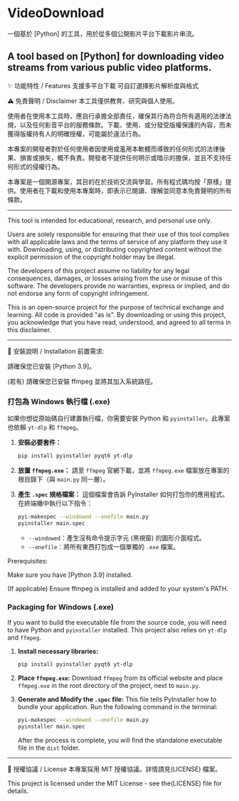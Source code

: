 # VideoDownload
一個基於 [Python] 的工具，用於從多個公開影片平台下載影片串流。

A tool based on [Python] for downloading video streams from various public video platforms.
-----------------------------------------------------------------------------------------------------------------------------

✨ 功能特性 / Features
支援多平台下載
可自訂選擇影片解析度與格式

⚠️ 免責聲明 / Disclaimer
本工具僅供教育、研究與個人使用。

使用者在使用本工具時，應自行承擔全部責任，確保其行為符合所有適用的法律法規，以及任何影音平台的服務條款。下載、使用、或分發受版權保護的內容，而未獲得版權持有人的明確授權，可能屬於違法行為。

本專案的開發者對於任何使用者因使用或濫用本軟體而導致的任何形式的法律後果、損害或損失，概不負責。開發者不提供任何明示或暗示的擔保，並且不支持任何形式的侵權行為。

本專案是一個開源專案，其目的在於技術交流與學習。所有程式碼均按「原樣」提供。使用者在下載和使用本專案時，即表示已閱讀、理解並同意本免責聲明的所有條款。

-----------------------------------------------------------------------------------------------------------------------------

This tool is intended for educational, research, and personal use only.

Users are solely responsible for ensuring that their use of this tool complies with all applicable laws and the terms of service of any platform they use it with. Downloading, using, or distributing copyrighted content without the explicit permission of the copyright holder may be illegal.

The developers of this project assume no liability for any legal consequences, damages, or losses arising from the use or misuse of this software. The developers provide no warranties, express or implied, and do not endorse any form of copyright infringement.

This is an open-source project for the purpose of technical exchange and learning. All code is provided "as is". By downloading or using this project, you acknowledge that you have read, understood, and agreed to all terms in this disclaimer.

-----------------------------------------------------------------------------------------------------------------------------

🚀 安裝說明 / Installation
前置需求:

請確保您已安裝 [Python 3.9]。

(若有) 請確保您已安裝 ffmpeg 並將其加入系統路徑。

### 打包為 Windows 執行檔 (.exe)

如果你想從原始碼自行建置執行檔，你需要安裝 Python 和 `pyinstaller`。此專案也依賴 `yt-dlp` 和 `ffmpeg`。

1.  **安裝必要套件：**
    ```bash
    pip install pyinstaller pyqt6 yt-dlp
    ```

2.  **放置 `ffmpeg.exe`：**
    請至 `ffmpeg` 官網下載，並將 `ffmpeg.exe` 檔案放在專案的根目錄下（與 `main.py` 同一層）。

3.  **產生 `.spec` 規格檔案：**
    這個檔案會告訴 PyInstaller 如何打包你的應用程式。在終端機中執行以下指令：
    ```bash
    pyi-makespec --windowed --onefile main.py
    pyinstaller main.spec
    ```
    * `--windowed`：產生沒有命令提示字元 (黑視窗) 的圖形介面程式。
    * `--onefile`：將所有東西打包成一個單獨的 `.exe` 檔案。


Prerequisites:

Make sure you have [Python 3.9] installed.

(If applicable) Ensure ffmpeg is installed and added to your system's PATH.

### Packaging for Windows (.exe)

If you want to build the executable file from the source code, you will need to have Python and `pyinstaller` installed. This project also relies on `yt-dlp` and `ffmpeg`.

1.  **Install necessary libraries:**
    ```bash
    pip install pyinstaller pyqt6 yt-dlp
    ```

2.  **Place `ffmpeg.exe`:**
    Download `ffmpeg` from its official website and place `ffmpeg.exe` in the root directory of the project, next to `main.py`.

3.  **Generate and Modify the `.spec` file:**
    This file tells PyInstaller how to bundle your application. Run the following command in the terminal:
    ```bash
    pyi-makespec --windowed --onefile main.py
    pyinstaller main.spec
    ```



    After the process is complete, you will find the standalone executable file in the `dist` folder.
-----------------------------------------------------------------------------------------------------------------------------

📄 授權協議 / License
本專案採用 MIT 授權協議。詳情請見(LICENSE) 檔案。

This project is licensed under the MIT License - see the(LICENSE) file for details.
